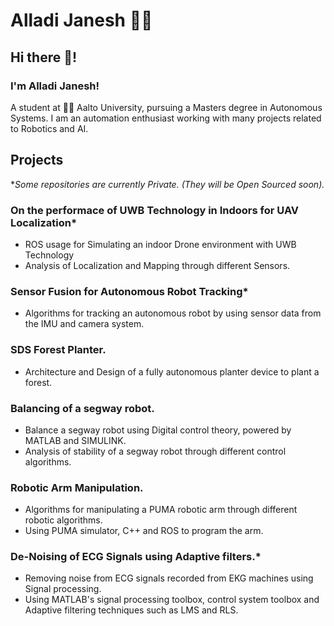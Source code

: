 # Alladi Janesh 👨‍💻

## Hi there 👋!

### I'm Alladi Janesh! 
A student at 👨‍💻 Aalto University, pursuing a Masters degree in Autonomous Systems. I am an automation enthusiast working with many projects related to Robotics and AI.

## Projects
*_Some repositories are currently Private. (They will be Open Sourced soon)._

### On the performace of UWB Technology in Indoors for UAV Localization*
 - ROS usage for Simulating an indoor Drone environment with UWB Technology
 - Analysis of Localization and Mapping through different Sensors.

### Sensor Fusion for Autonomous Robot Tracking*
 - Algorithms for tracking an autonomous robot by using sensor data from the IMU and camera system.

### SDS Forest Planter. 
 - Architecture and Design of a fully autonomous planter device to plant a forest. 

### Balancing of a segway robot. 
 - Balance a segway robot using Digital control theory, powered by MATLAB and SIMULINK.
 - Analysis of stability of a segway robot through different control algorithms.

### Robotic Arm Manipulation.
 - Algorithms for manipulating a PUMA robotic arm through different robotic algorithms.
 - Using PUMA simulator, C++ and ROS to program the arm.

### De-Noising of ECG Signals using Adaptive filters.*
 - Removing noise from ECG signals recorded from EKG machines using Signal processing.
 - Using MATLAB's signal processing toolbox, control system toolbox and Adaptive filtering techniques such as LMS and RLS. 
